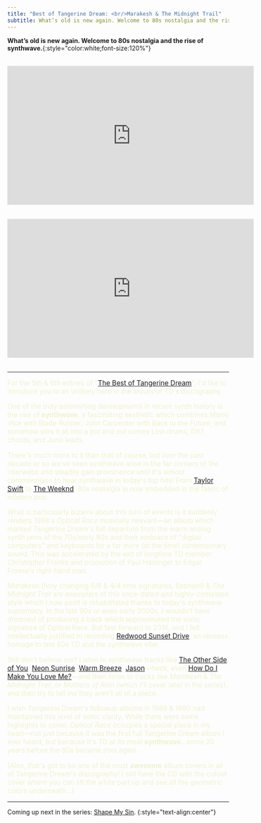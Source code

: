 ```yaml
---
title: "Best of Tangerine Dream: <br/>Marakesh & The Midnight Trail"
subtitle: What’s old is new again. Welcome to 80s nostalgia and the rise of synthwave.
---
```


**What’s old is new again. Welcome to 80s nostalgia and the rise of synthwave.**{:style="color:white;font-size:120%"}

<section style="margin-block:2rem">
  <iframe width="560" height="315" src="https://www.youtube-nocookie.com/embed/1alMg632sm0" title="YouTube video player" frameborder="0" allow="accelerometer; autoplay; clipboard-write; encrypted-media; gyroscope; picture-in-picture" allowfullscreen></iframe>
</section>
<section style="margin-block:2rem">
  <iframe width="560" height="315" src="https://www.youtube-nocookie.com/embed/0TYtEUu0PeA" title="YouTube video player" frameborder="0" allow="accelerometer; autoplay; clipboard-write; encrypted-media; gyroscope; picture-in-picture" allowfullscreen></iframe>
</section>

----

<section markdown="block" style="color: #f0f2ca; font-size: 110%">

For the 5th & 6th entries of "[The Best of Tangerine Dream](/tangerine-dream-2022)", I'd like to introduce you to an unlikely hero in the annals of TD's discography.

One of the truly astonishing developments in recent synth history is the rise of **synthwave**, a fascinating aesthetic which combines Miami Vice with Blade Runner, John Carpenter with Back to the Future, and somehow stirs it all into a pot and out comes Linn drums, DX7 chords, and Juno leads.

There's much more to it than that of course, but over the past decade or so we've seen synthwave arise in the far corners of the interwebs and steadily gain prominence until it's almost commonplace to hear synthwave in today's top hits! From [Taylor Swift](https://youtu.be/4OL-Hv8K_7k) to [The Weeknd](https://youtu.be/4NRXx6U8ABQ), 80s nostalgia in now embedded in the fabric of modern pop.

What is particularly bizarre about this turn of events is it suddenly renders 1988's _Optical Race_ musically relevant—an album which marked Tangerine Dream's full departure from the warm analog synth jams of the 70s/early 80s and their embrace of "digital computers" and keyboards for a far more (at the time) contemporary sound. This was accelerated by the exit of longtime TD member Christopher Franke and promotion of Paul Haslinger to Edgar Froese's right-hand man.

_Marakesh_ (holy changing 6/8 & 4/4 time signatures, Batman!) & _The Midnight Trail_ are exemplars of this once-dated and highly-contested style which I now posit is rehabilitated thanks to today's synthwave supremacy. In the late 90s or even early 2000s, I wouldn't have *dreamed* of producing a track which approximated the sonic signature of Optical Race. But fast forward to 2016, and I felt intellectually justified in recording [Redwood Sunset Drive](https://yarred.bandcamp.com/track/redwood-sunset-drive), an obvious homage to late 80s TD and the synthwave vibe.

Still don't believe me? Listen to synthwave tracks like [The Other Side of You](https://music.apple.com/us/album/the-other-side-of-you/1264833563?i=1264834004), [Neon Sunrise](https://music.apple.com/us/album/neon-sunrise/985373637?i=985373995), [Warm Breeze](https://music.apple.com/us/album/warm-breeze/1639850986?i=1639850988), [Jason](https://music.apple.com/us/album/jason-instrumental/1457775177?i=1457775180)—heck, even [How Do I Make You Love Me?](https://music.apple.com/us/album/how-do-i-make-you-love-me/1603171516?i=1603171530)—and then listen to tracks like _Marakesh_ & _The Midnight Trail_, or _Mothers of Rain_ (which I'll cover later in the series), and then try to tell me they aren't all of a piece.

I wish Tangerine Dream's followup albums in 1989 & 1990 had maintained this level of sonic clarity. While there were some highlights to come, _Optical Race_ occupies a special place in my heart—not just because it was the first full Tangerine Dream album I ever heard, but because it's TD at its most **synthwave**…some 20 years before the 80s became cool again.

(Also, that's got to be one of the most **awesome** album covers in all of Tangerine Dream's discography! I still have the CD with the cutout cover where you can lift the white part up and see all the geometric colors underneath…)

</section>

----

Coming up next in the series: [Shape My Sin](/tangerine-dream-2022/10/23/shape-my-sin/).
{:style="text-align:center"}
